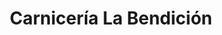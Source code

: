 ---
title: "Carnicería La Bendición"
url: /san-lucas-toliman/carniceria-la-bendicion/
shop: Metzgerei
---
